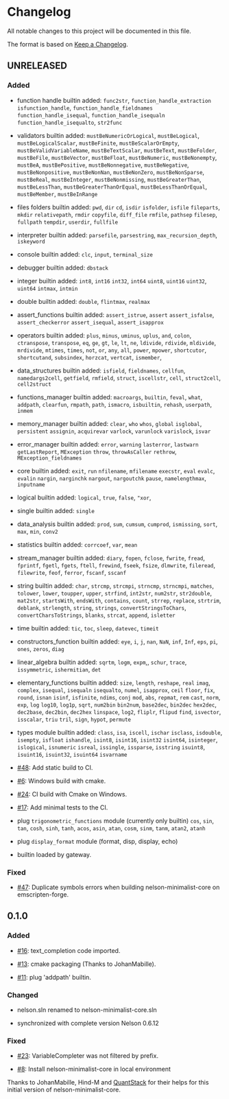 # Changelog

All notable changes to this project will be documented in this file.

The format is based on [Keep a Changelog](https://keepachangelog.com/en/1.0.0/).

## UNRELEASED

### Added

- function handle builtin added:
  `func2str`, `function_handle_extraction`
  `isfunction_handle`, `function_handle_fieldnames`
  `function_handle_isequal`, `function_handle_isequaln`
  `function_handle_isequalto`, `str2func`

- validators builtin added:
  `mustBeNumericOrLogical`, `mustBeLogical`, `mustBeLogicalScalar`,
  `mustBeFinite`, `mustBeScalarOrEmpty`,
  `mustBeValidVariableName`, `mustBeTextScalar`,
  `mustBeText`, `mustBeFolder`,
  `mustBeFile`, `mustBeVector`,
  `mustBeFloat`, `mustBeNumeric`,
  `mustBeNonempty`, `mustBeA`,
  `mustBePositive`, `mustBeNonnegative`,
  `mustBeNegative`, `mustBeNonpositive`,
  `mustBeNonNan`, `mustBeNonZero`,
  `mustBeNonSparse`, `mustBeReal`,
  `mustBeInteger`, `mustBeNonmissing`,
  `mustBeGreaterThan`, `mustBeLessThan`,
  `mustBeGreaterThanOrEqual`, `mustBeLessThanOrEqual`,
  `mustBeMember`, `mustBeInRange`

- files folders builtin added:
  `pwd`, `dir`
  `cd`, `isdir`
  `isfolder`, `isfile`
  `fileparts`, `mkdir`
  `relativepath`, `rmdir`
  `copyfile`, `diff_file`
  `rmfile`, `pathsep`
  `filesep`, `fullpath`
  `tempdir`, `userdir`, `fullfile`

- interpreter builtin added:
  `parsefile`, `parsestring`, `max_recursion_depth`, `iskeyword`

- console builtin added:
  `clc`, `input`, `terminal_size`

- debugger builtin added:
  `dbstack`

- integer builtin added:
  `int8`, `int16`
  `int32`, `int64`
  `uint8`, `uint16`
  `uint32`, `uint64`
  `intmax`, `intmin`

- double builtin added:
  `double`, `flintmax`, `realmax`

- assert_functions builtin added:
  `assert_istrue`, `assert`
  `assert_isfalse`, `assert_checkerror`
  `assert_isequal`, `assert_isapprox`

- operators builtin added:
  `plus`, `minus`,
  `uminus`, `uplus`,
  `and`, `colon`,
  `ctranspose`, `transpose`,
  `eq`, `ge`,
  `gt`, `le`,
  `lt`, `ne`,
  `ldivide`, `rdivide`,
  `mldivide`, `mrdivide`,
  `mtimes`, `times`,
  `not`, `or`,
  `any`, `all`,
  `power`, `mpower`,
  `shortcutor`, `shortcutand`,
  `subsindex`, `horzcat`,
  `vertcat`, `ismember`,

- data_structures builtin added:
  `isfield`, `fieldnames`, `cellfun`,
  `namedargs2cell`, `getfield`,
  `rmfield`, `struct`,
  `iscellstr`, `cell`,
  `struct2cell`, `cell2struct`

- functions_manager builtin added:
  `macroargs`, `builtin`,
  `feval`, `what`,
  `addpath`, `clearfun`,
  `rmpath`, `path`,
  `ismacro`, `isbuiltin`,
  `rehash`, `userpath`, `inmem`

- memory_manager builtin added:
  `clear`, `who`
  `whos`, `global`
  `isglobal`, `persistent`
  `assignin`, `acquirevar`
  `varlock`, `varunlock`
  `varislock`, `isvar`

- error_manager builtin added:
  `error`, `warning`
  `lasterror`, `lastwarn`
  `getLastReport`, `MException`
  `throw`, `throwAsCaller`
  `rethrow`, `MException_fieldnames`

- core builtin added:
  `exit`, `run`
  `nfilename`, `mfilename`
  `execstr`, `eval`
  `evalc`, `evalin`
  `nargin`, `narginchk`
  `nargout`, `nargoutchk`
  `pause`, `namelengthmax`, `inputname`

- logical builtin added:
  `logical`, `true`,
  `false`, `"xor`,

- single builtin added:
  `single`

- data_analysis builtin added:
  `prod`, `sum`, `cumsum`,
  `cumprod`, `ismissing`,
  `sort`, `max`,
  `min`, `conv2`

- statistics builtin added:
  `corrcoef`, `var`, `mean`

- stream_manager builtin added:
  `diary`, `fopen`,
  `fclose`, `fwrite`,
  `fread`, `fprintf`,
  `fgetl`, `fgets`,
  `ftell`, `frewind`,
  `fseek`, `fsize`,
  `dlmwrite`, `fileread`,
  `filewrite`, `feof`,
  `ferror`, `fscanf`,
  `sscanf`

- string builtin added:
  `char`, `strcmp`,
  `strcmpi`, `strncmp`,
  `strncmpi`, `matches`,
  `tolower`, `lower`,
  `toupper`, `upper`,
  `strfind`, `int2str`,
  `num2str`, `str2double`,
  `mat2str`, `startsWith`,
  `endsWith`, `contains`,
  `count`, `strrep`,
  `replace`, `strtrim`,
  `deblank`, `strlength`,
  `string`, `strings`,
  `convertStringsToChars`, `convertCharsToStrings`,
  `blanks`, `strcat`,
  `append`, `isletter`

- time builtin added:
  `tic`, `toc`,
  `sleep`, `datevec`,
  `timeit`

- constructors_function builtin added:
  `eye`, `i`,
  `j`, `nan`,
  `NaN`, `inf`,
  `Inf`, `eps`,
  `pi`, `ones`,
  `zeros`, `diag`

- linear_algebra builtin added:
  `sqrtm`, `logm`,
  `expm`,, `schur`,
  `trace`, `issymmetric`,
  `ishermitian`, `det`

- elementary_functions builtin added:
  `size`, `length`, `reshape`, `real`
  `imag`, `complex`, `isequal`, `isequaln`
  `isequalto`, `numel`, `isapprox`, `ceil`
  `floor`, `fix`, `round`, `isnan`
  `isinf`, `isfinite`, `ndims`, `conj`
  `mod`, `abs`, `repmat`, `rem`
  `cast`, `norm`, `exp`, `log`
  `log10`, `log1p`, `sqrt`, `num2bin`
  `bin2num`, `base2dec`, `bin2dec`
  `hex2dec`, `dec2base`, `dec2bin`, `dec2hex`
  `linspace`, `log2`, `fliplr`, `flipud`
  `find`, `isvector`, `isscalar`, `triu`
  `tril`, `sign`, `hypot`, `permute`

- types module builtin added:
  `class`, `isa`, `iscell`, `ischar`
  `isclass`, `isdouble`, `isempty`, `isfloat`
  `ishandle`, `isint8`, `isint16`, `isint32`
  `isint64`, `isinteger`, `islogical`, `isnumeric`
  `isreal`, `issingle`, `issparse`, `isstring`
  `isuint8`, `isuint16`, `isuint32`, `isuint64`
  `isvarname`

- [#48](https://github.com/Nelson-numerical-software/nelson-minimalist-core/issues/48): Add static build to CI.
- [#6](https://github.com/Nelson-numerical-software/nelson-minimalist-core/issues/6): Windows build with cmake.
- [#24](https://github.com/Nelson-numerical-software/nelson-minimalist-core/issues/24): CI build with Cmake on Windows.
- [#17](https://github.com/Nelson-numerical-software/nelson-minimalist-core/issues/17): Add minimal tests to the CI.
- plug `trigonometric_functions` module (currently only builtin)
  `cos`, `sin`, `tan`, `cosh`, `sinh`, `tanh`, `acos`, `asin`, `atan`, `cosm`, `sinm`, `tanm`, `atan2`, `atanh`
- plug `display_format` module (format, disp, display, echo)
- builtin loaded by gateway.

### Fixed

- [#47](https://github.com/Nelson-numerical-software/nelson-minimalist-core/issues/47): Duplicate symbols errors when building nelson-minimalist-core on emscripten-forge.

## 0.1.0

### Added

- [#16](https://github.com/Nelson-numerical-software/nelson-minimalist-core/issues/16): text_completion code imported.

- [#13](https://github.com/Nelson-numerical-software/nelson-minimalist-core/issues/13): cmake packaging (Thanks to JohanMabille).

- [#11](https://github.com/Nelson-numerical-software/nelson-minimalist-core/issues/11): plug 'addpath' builtin.

### Changed

- nelson.sln renamed to nelson-minimalist-core.sln

- synchronized with complete version Nelson 0.6.12

### Fixed

- [#23](https://github.com/Nelson-numerical-software/nelson-minimalist-core/issues/23): VariableCompleter was not filtered by prefix.

- [#8](https://github.com/Nelson-numerical-software/nelson-minimalist-core/issues/8): Install nelson-minimalist-core in local environment

Thanks to JohanMabille, Hind-M and [QuantStack](https://quantstack.net/) for their helps for this initial version of nelson-minimalist-core.
